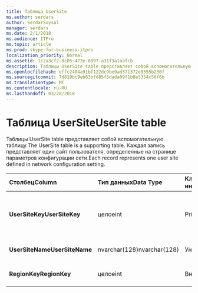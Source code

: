 ```yaml
---
title: Таблица UserSite
ms.author: serdars
author: SerdarSoysal
manager: serdars
ms.date: 2/1/2018
ms.audience: ITPro
ms.topic: article
ms.prod: skype-for-business-itpro
localization_priority: Normal
ms.assetid: 1c2a3cf2-dc05-472e-8097-a31f3a1aafcb
description: Таблицы UserSite table представляет собой вспомогательную таблицу. Каждая запись представляет один сайт пользователя, определенные на странице параметров конфигурации сети.
ms.openlocfilehash: effc2404a91bf122dc9be9ad371372e8355b230f
ms.sourcegitcommit: 7d819bc9eb63bfd85f5dada09f1b8e5354c56f6b
ms.translationtype: MT
ms.contentlocale: ru-RU
ms.lasthandoff: 03/28/2018
---
```

# <a name="usersite-table"></a><span data-ttu-id="c92b2-104">Таблица UserSite</span><span class="sxs-lookup"><span data-stu-id="c92b2-104">UserSite table</span></span>
 
<span data-ttu-id="c92b2-105">Таблицы UserSite table представляет собой вспомогательную таблицу.</span><span class="sxs-lookup"><span data-stu-id="c92b2-105">The UserSite table is a supporting table.</span></span> <span data-ttu-id="c92b2-106">Каждая запись представляет один сайт пользователя, определенные на странице параметров конфигурации сети.</span><span class="sxs-lookup"><span data-stu-id="c92b2-106">Each record represents one user site defined in network configuration setting.</span></span>
  
|<span data-ttu-id="c92b2-107">**Столбец**</span><span class="sxs-lookup"><span data-stu-id="c92b2-107">**Column**</span></span>|<span data-ttu-id="c92b2-108">**Тип данных**</span><span class="sxs-lookup"><span data-stu-id="c92b2-108">**Data Type**</span></span>|<span data-ttu-id="c92b2-109">**Ключ или индекс**</span><span class="sxs-lookup"><span data-stu-id="c92b2-109">**Key/Index**</span></span>|<span data-ttu-id="c92b2-110">**Сведения**</span><span class="sxs-lookup"><span data-stu-id="c92b2-110">**Details**</span></span>|
|:-----|:-----|:-----|:-----|
|<span data-ttu-id="c92b2-111">**UserSiteKey**</span><span class="sxs-lookup"><span data-stu-id="c92b2-111">**UserSiteKey**</span></span> <br/> |<span data-ttu-id="c92b2-112">целое</span><span class="sxs-lookup"><span data-stu-id="c92b2-112">int</span></span>  <br/> |<span data-ttu-id="c92b2-113">Primary</span><span class="sxs-lookup"><span data-stu-id="c92b2-113">Primary</span></span>  <br/> |<span data-ttu-id="c92b2-114">Уникальный номер, идентифицирующий сайт пользователя.</span><span class="sxs-lookup"><span data-stu-id="c92b2-114">Unique number identifying the user site.</span></span>  <br/> |
|<span data-ttu-id="c92b2-115">**UserSiteName**</span><span class="sxs-lookup"><span data-stu-id="c92b2-115">**UserSiteName**</span></span> <br/> |<span data-ttu-id="c92b2-116">nvarchar(128)</span><span class="sxs-lookup"><span data-stu-id="c92b2-116">nvarchar(128)</span></span>  <br/> |<span data-ttu-id="c92b2-117">Уникальный</span><span class="sxs-lookup"><span data-stu-id="c92b2-117">Unique</span></span>  <br/> |<span data-ttu-id="c92b2-118">Имя сайта пользователя.</span><span class="sxs-lookup"><span data-stu-id="c92b2-118">User site's name.</span></span>  <br/> |
|<span data-ttu-id="c92b2-119">**RegionKey**</span><span class="sxs-lookup"><span data-stu-id="c92b2-119">**RegionKey**</span></span> <br/> |<span data-ttu-id="c92b2-120">целое</span><span class="sxs-lookup"><span data-stu-id="c92b2-120">int</span></span>  <br/> |<span data-ttu-id="c92b2-121">Внешний</span><span class="sxs-lookup"><span data-stu-id="c92b2-121">Foreign</span></span>  <br/> |<span data-ttu-id="c92b2-122">Ссылка из [Region table](region.md).</span><span class="sxs-lookup"><span data-stu-id="c92b2-122">Referenced from [Region table](region.md).</span></span>  <br/> |
   

